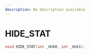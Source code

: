 ```yaml
---
description: No description available 
---
```


# HIDE_STAT

```cpp
void HIDE_STAT(int _Unk0, int _Unk1);
```